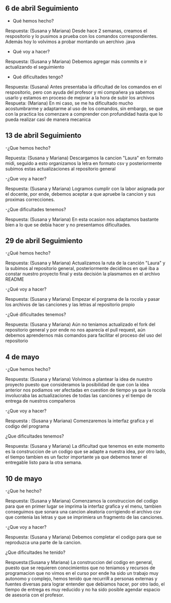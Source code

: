 ## 6 de abril Seguimiento

- Qué hemos hecho?

Respuesta: (Susana y Mariana)
Desde hace 2 semanas, creamos el respositorio y lo pusimos a prueba con los comandos correspondientes. Además hoy lo volvimos a probar montando un aerchivo .java


- Qué voy a hacer?

Respuesta: (Susana y Mariana) 
Debemos agregar más commits e ir actualizando el seguimiento 

- Qué dificultades tengo?

Respuesta: (Susana)
Antes presentaba la dificultad de los comandos en el respositorio, pero con ayuda del profesor y mi compañera ya sabemos usarlo y estamos en proceso de mejorar a la hora de subir los archivos
Respueta: (Mariana)
En mi caso, se me ha dificultado mucho acostumbrarme y adaptarme al uso de los comandos, sin embargo, se que con la practica los comenzare a comprender con profundidad hasta que lo pueda realizar casi de manera mecanica

## 13 de abril Seguimiento

-¿Que hemos hecho?

Repuesta: (Susana y Mariana) Descargamos la cancion "Laura" en formato midi, seguido a esto organizamos la letra en formato csv y posteriormente subimos estas actualizaciones al repositorio general

-¿Que voy a hacer?

Respuesta: (Susana y Mariana) Logramos cumplir con la labor asignada por el docente, por ende, debemos aceptar a que apruebe la cancion y sus proximas correcciones.

-¿Que dificultades tenemos?

Respuesta: (Susana y Mariana) En esta ocasion nos adaptamos bastante bien a lo que se debia hacer y no presentamos dificultades.

## 29 de abril Seguimiento

-¿Qué hemos hecho?

Respuesta: (Susana y Mariana) Actualizamos la ruta de la canción "Laura" y la subimos al repositorio general, posteriormente decidimos en qué iba a constar nuestro proyecto final y esta decisión la plasmamos en el archivo README

-¿Qué voy a hacer?

Respuesta: (Susana y Mariana) Empezar el porgrama de la rocola y pasar los archivos de las canciones y las letras al repositorio propio

-¿Qué dificultades tenemos?

Respuesta: (Susana y Mariana) Aún no teníamos actualizado el fork del repositorio general y por ende no nos aparecía el pull request, aún debemos aprendernos más comandos para facilitar el proceso del uso del repositorio

## 4 de mayo 

-¿Que hemos hecho?

Respuesta: (Susana y Mariana) Volvimos a plantear la idea de nuestro proyecto puesto que consideramos la posibilidad de que con la idea anterior nos podiamos ver afectadas en cuestion de tiempo ya que la rocola involucraba las actualizaciones de todas las canciones y el tiempo de entrega de nuestros compañeros

-¿Que voy a hacer? 

Respuesta : (Susana y Mariana) Comenzaremos la interfaz grafica y el codigo del programa

¿Que dificultades tenemos? 

Respuesta: (Susana y Mariana) La dificultad que tenemos en este momento es la construccion de un codigo que se adapte a nuestra idea, por otro lado, el tiempo tambien es un factor importante ya que debemos tener el entregable listo para la otra semana.


## 10 de mayo 

-¿Que he hecho?

Respuesta: (Susana y Mariana) Comenzamos la construccion del codigo para que en primer lugar se imprima la interfaz grafica y el menu, tambien conseguimos
que sonara una cancion aleatoria corrigiendo el archivo csv que contenia las letras y que se imprimiera un fragmento de las canciones. 

-¿Que voy a hacer?

Respuesta: (Susana y Mariana) Debemos completar el codigo para que se reproduzca una parte de la cancion.


¿Que dificultades he tenido? 

Respuesta:(Susana y Mariana) La construccion del codigo en general, puesto que se requieren conocimientos que no teniamos y recursos de programacion que no vimos en el curso
por ende ha sido un trabajo muy autonomo y complejo, hemos tenido que recurriR a personas externas y fuentes diversas para lograr entender que debiamos hacer, por otro lado, el tiempo de entrega es muy reducido y no ha sido posible agendar espacio de asesoria con el profesor.
